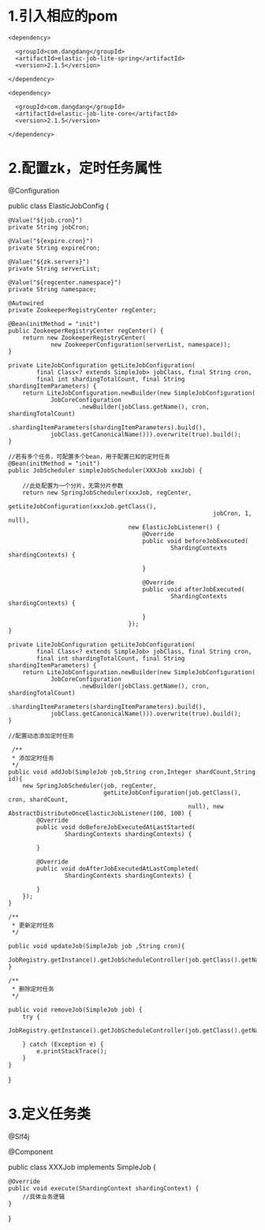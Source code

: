 
# 1.引入相应的pom

    <dependency>
  
      <groupId>com.dangdang</groupId>
      <artifactId>elastic-job-lite-spring</artifactId>
      <version>2.1.5</version>
      
    </dependency>
   
    <dependency>
    
      <groupId>com.dangdang</groupId>
      <artifactId>elastic-job-lite-core</artifactId>
      <version>2.1.5</version>
      
    </dependency>
    
# 2.配置zk，定时任务属性

@Configuration

public class ElasticJobConfig {

    @Value("${job.cron}")
    private String jobCron;

    @Value("${expire.cron}")
    private String expireCron;

    @Value("${zk.servers}")
    private String serverList;

    @Value("${regcenter.namespace}")
    private String namespace;

    @Autowired 
    private ZookeeperRegistryCenter regCenter;

    @Bean(initMethod = "init")
    public ZookeeperRegistryCenter regCenter() {
        return new ZookeeperRegistryCenter(
                new ZookeeperConfiguration(serverList, namespace));
    }

    private LiteJobConfiguration getLiteJobConfiguration(
            final Class<? extends SimpleJob> jobClass, final String cron,
            final int shardingTotalCount, final String shardingItemParameters) {
        return LiteJobConfiguration.newBuilder(new SimpleJobConfiguration(
                JobCoreConfiguration
                        .newBuilder(jobClass.getName(), cron, shardingTotalCount)
                        .shardingItemParameters(shardingItemParameters).build(),
                jobClass.getCanonicalName())).overwrite(true).build();
    }

    //若有多个任务，可配置多个bean，用于配置已知的定时任务
    @Bean(initMethod = "init")
    public JobScheduler simpleJobScheduler(XXXJob xxxJob) {
    
        //此处配置为一个分片，无需分片参数
        return new SpringJobScheduler(xxxJob, regCenter,
                                      getLiteJobConfiguration(xxxJob.getClass(),
                                                              jobCron, 1, null),
                                      new ElasticJobListener() {
                                          @Override
                                          public void beforeJobExecuted(
                                                  ShardingContexts shardingContexts) {

                                          }

                                          @Override
                                          public void afterJobExecuted(
                                                  ShardingContexts shardingContexts) {

                                          }
                                      });
    }
    
    private LiteJobConfiguration getLiteJobConfiguration(
            final Class<? extends SimpleJob> jobClass, final String cron,
            final int shardingTotalCount, final String shardingItemParameters) {
        return LiteJobConfiguration.newBuilder(new SimpleJobConfiguration(
                JobCoreConfiguration
                        .newBuilder(jobClass.getName(), cron, shardingTotalCount)
                        .shardingItemParameters(shardingItemParameters).build(),
                jobClass.getCanonicalName())).overwrite(true).build();
    }
    
    //配置动态添加定时任务
  
     /**
     * 添加定时任务
     */
    public void addJob(SimpleJob job,String cron,Integer shardCount,String id){
        new SpringJobScheduler(job, regCenter,
                               getLiteJobConfiguration(job.getClass(), cron, shardCount,
                                                       null), new AbstractDistributeOnceElasticJobListener(100, 100) {
            @Override
            public void doBeforeJobExecutedAtLastStarted(
                    ShardingContexts shardingContexts) {

            }

            @Override
            public void doAfterJobExecutedAtLastCompleted(
                    ShardingContexts shardingContexts) {

            }
        });
    }

    /**
     * 更新定时任务
     */

    public void updateJob(SimpleJob job ,String cron){
        JobRegistry.getInstance().getJobScheduleController(job.getClass().getName()).rescheduleJob(cron);
    }

    /**
     * 删除定时任务
     */

    public void removeJob(SimpleJob job) {
        try {
            JobRegistry.getInstance().getJobScheduleController(job.getClass().getName()).shutdown();
            
        } catch (Exception e) {
            e.printStackTrace();
        }
    }
}

    
    
# 3.定义任务类

@Slf4j

@Component

public class XXXJob implements SimpleJob {

    @Override
    public void execute(ShardingContext shardingContext) {
        //具体业务逻辑
    }
  }
